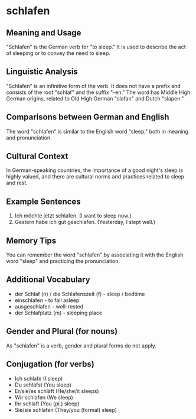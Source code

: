 # schlafen
## Meaning and Usage
"Schlafen" is the German verb for "to sleep." It is used to describe the act of sleeping or to convey the need to sleep.

## Linguistic Analysis
"Schlafen" is an infinitive form of the verb. It does not have a prefix and consists of the root "schlaf" and the suffix "-en." The word has Middle High German origins, related to Old High German "slafan" and Dutch "slapen."

## Comparisons between German and English
The word "schlafen" is similar to the English word "sleep," both in meaning and pronunciation.

## Cultural Context
In German-speaking countries, the importance of a good night's sleep is highly valued, and there are cultural norms and practices related to sleep and rest.

## Example Sentences
1. Ich möchte jetzt schlafen. (I want to sleep now.)
2. Gestern habe ich gut geschlafen. (Yesterday, I slept well.)

## Memory Tips
You can remember the word "schlafen" by associating it with the English word "sleep" and practicing the pronunciation.

## Additional Vocabulary
- der Schlaf (n) / die Schlafenszeit (f) - sleep / bedtime
- einschlafen - to fall asleep
- ausgeschlafen - well-rested
- der Schlafplatz (m) - sleeping place

## Gender and Plural (for nouns)
As "schlafen" is a verb, gender and plural forms do not apply.

## Conjugation (for verbs)
- Ich schlafe (I sleep)
- Du schläfst (You sleep)
- Er/sie/es schläft (He/she/it sleeps)
- Wir schlafen (We sleep)
- Ihr schlaft (You (pl.) sleep)
- Sie/sie schlafen (They/you (formal) sleep)